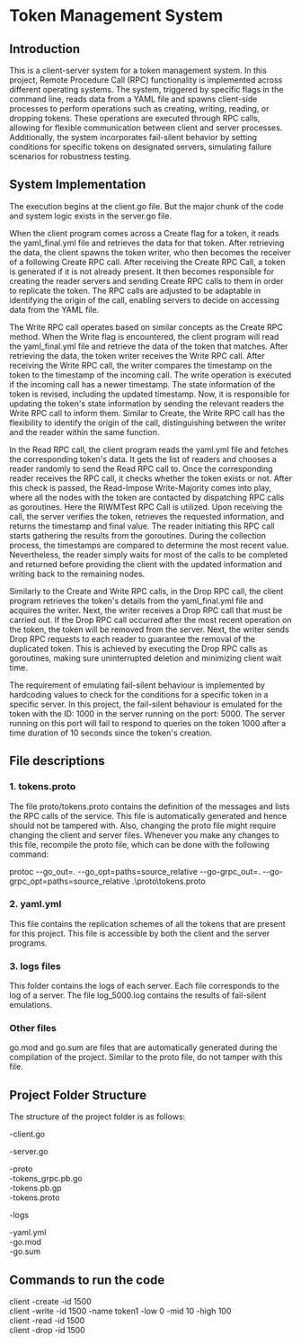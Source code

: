 # Token Management System

## Introduction
This is a client-server system for a token management system. In this project, Remote Procedure Call (RPC) functionality is implemented across different operating systems. The system, triggered by specific flags in the command line, reads data from a YAML file and spawns client-side processes to perform operations such as creating, writing, reading, or dropping tokens. These operations are executed through RPC calls, allowing for flexible communication between client and server processes. Additionally, the system incorporates fail-silent behavior by setting conditions for specific tokens on designated servers, simulating failure scenarios for robustness testing. 

## System Implementation

The execution begins at the client.go file. But the major chunk of the code and system logic exists in the server.go file. 

When the client program comes across a Create flag for a token, it reads the yaml_final.yml file and retrieves the data for that token. After retrieving the data, the client spawns the token writer, who then becomes the receiver of a following Create RPC call. After receiving the Create RPC Call, a token is generated if it is not already present. It then becomes responsible for creating the reader servers and sending Create RPC calls to them in order to replicate the token. The RPC calls are adjusted to be adaptable in identifying the origin of the call, enabling servers to decide on accessing data from the YAML file.

The Write RPC call operates based on similar concepts as the Create RPC method. When the Write flag is encountered, the client program will read the yaml_final.yml file and retrieve the data of the token that matches. After retrieving the data, the token writer receives the Write RPC call. After receiving the Write RPC call, the writer compares the timestamp on the token to the timestamp of the incoming call. The write operation is executed if the incoming call has a newer timestamp. The state information of the token is revised, including the updated timestamp. Now, it is responsible for updating the token's state information by sending the relevant readers the Write RPC call to inform them. Similar to Create, the Write RPC call has the flexibility to identify the origin of the call, distinguishing between the writer and the reader within the same function.

In the  Read RPC call, the client program reads the yaml.yml file and fetches the corresponding token's data. It gets the list of readers and chooses a reader randomly to send the Read RPC call to. Once the corresponding reader receives the RPC call, it checks whether the token exists or not. After this check is passed, the Read-Impose Write-Majority comes into play, where all the nodes with the token are contacted by dispatching RPC calls as goroutines. Here the RIWMTest RPC Call is utilized. Upon receiving the call, the server verifies the token, retrieves the requested information, and returns the timestamp and final value. The reader initiating this RPC call starts gathering the results from the goroutines. During the collection process, the timestamps are compared to determine the most recent value. Nevertheless, the reader simply waits for most of the calls to be completed and returned before providing the client with the updated information and writing back to the remaining nodes.

Similarly to the Create and Write RPC calls, in the Drop RPC call, the client program retrieves the token's details from the yaml_final.yml file and acquires the writer. Next, the writer receives a Drop RPC call that must be carried out. If the Drop RPC call occurred after the most recent operation on the token, the token will be removed from the server.
Next, the writer sends Drop RPC requests to each reader to guarantee the removal of the duplicated token. This is achieved by executing the Drop RPC calls as goroutines, making sure uninterrupted deletion and minimizing client wait time.

The requirement of emulating fail-silent behaviour is implemented by hardcoding values to check for the conditions for a specific token in a specific server. In this project, the fail-silent behaviour is emulated for the token with the ID: 1000 in the server running on the port: 5000. The server running on this port will fail to respond to queries on the token 1000 after a time duration of 10 seconds since the token's creation.

## File descriptions

### 1. tokens.proto
The file proto/tokens.proto contains the definition of the messages and lists the RPC calls of the service. This file is automatically generated and hence should not be tampered with. Also, changing the proto file might require changing the client and server files. Whenever you make any changes to this file, recompile the proto file, which can be done with the following command:

protoc --go_out=. --go_opt=paths=source_relative --go-grpc_out=. --go-grpc_opt=paths=source_relative .\proto\tokens.proto

### 2. yaml.yml
This file contains the replication schemes of all the tokens that are present for this project. This file is accessible by both the client and the server programs.

### 3. logs files
This folder contains the logs of each server. Each file corresponds to the log of a server. The file log_5000.log contains the results of fail-silent emulations. 

### Other files
go.mod and go.sum are files that are automatically generated during the compilation of the project. Similar to the proto file, do not tamper with this file. 

## Project Folder Structure
The structure of the project folder is as follows: 

-client.go  

-server.go  

-proto  
  -tokens_grpc.pb.go  
  -tokens.pb.gp  
  -tokens.proto  

-logs  

-yaml.yml  
-go.mod  
-go.sum

## Commands to run the code
client  -create -id 1500  
client  -write -id 1500 -name token1 -low 0 -mid 10 -high 100  
client  -read -id 1500  
client  -drop -id 1500  
